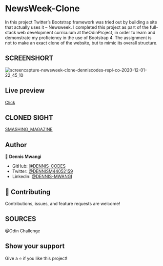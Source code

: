 # NewsWeek-Clone
In this project Twitter’s Bootstrap framework was tried out by building a site that actually uses it – Newsweek.
I completed this project as part of the full-stack web development curriculum at theOdinProject, in order to learn and demonstrate my proficiency in the use of Bootstrap 4. The assignment is not to make an exact clone of the website, but to mimic its overall structure. 

## SCREENSHORT
![screencapture-newsweek-clone-denniscodes-repl-co-2020-12-01-22_45_10](https://user-images.githubusercontent.com/65861136/100791282-132e3c00-342a-11eb-8faf-f95efd39fbda.png)

## Live preview
[Click](https://NewsWeek-Clone.denniscodes.repl.co)

## CLONED SIGHT
[SMASHING_MAGAZINE](https://www.newsweek.com/)

## Author

👤 **Dennis Mwangi**

- GitHub: [@DENNIS-CODES](https://github.com/DENNIS-CODES)
- Twitter: [@DENNISM44052159](https://twitter.com/DENNISM44052159)
- Linkedin: [@DENNIS-MWANGI](https://www.linkedin.com/in/dennis-mwangi-14b7a01b2/)


## 🤝 Contributing

Contributions, issues, and feature requests are welcome!

## SOURCES
@Odin Challenge

## Show your support

Give a ⭐️ if you like this project!
